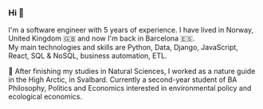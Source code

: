 ### Hi 👋

I'm a software engineer with 5 years of experience. I have lived in Norway, United Kingdom :uk: and now I'm back in Barcelona :es:.  
My main technologies and skills are Python, Data, Django, JavaScript, React, SQL & NoSQL, business automation, ETL.

    
🌱 After finishing my studies in Natural Sciences, I worked as a nature guide in the High Arctic, in Svalbard. Currently a second-year student of BA Philosophy, Politics and Economics interested in environmental policy and ecological economics.

<!--
**annaviper/annaviper** is a ✨ _special_ ✨ repository because its `README.md` (this file) appears on your GitHub profile.

Here are some ideas to get you started:

- 🔭 I’m currently working on ...
- 🌱 I’m currently learning ...
- 👯 I’m looking to collaborate on ...
- 🤔 I’m looking for help with ...
- 💬 Ask me about ...
- 📫 How to reach me: ...
-->
